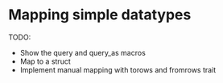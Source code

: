 # Mapping simple datatypes

TODO:
- Show the query and query_as macros
- Map to a struct
- Implement manual mapping with torows and fromrows trait
